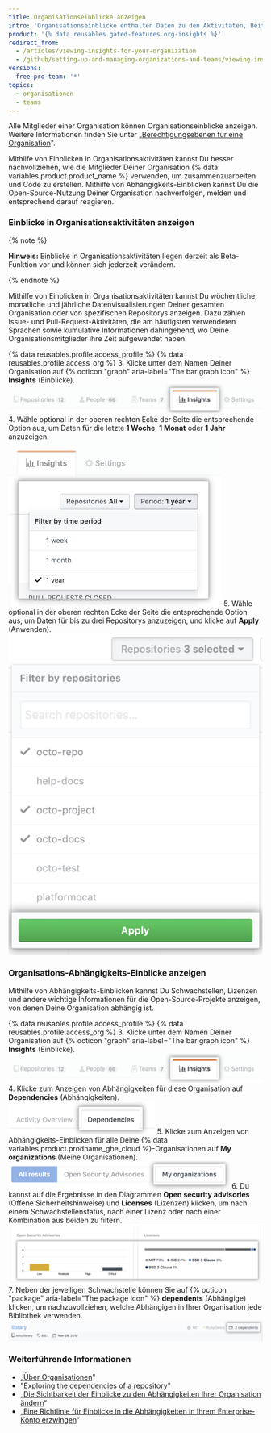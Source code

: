 ```yaml
---
title: Organisationseinblicke anzeigen
intro: 'Organisationseinblicke enthalten Daten zu den Aktivitäten, Beiträgen und Abhängigkeiten Deiner Organisation.'
product: '{% data reusables.gated-features.org-insights %}'
redirect_from:
  - /articles/viewing-insights-for-your-organization
  - /github/setting-up-and-managing-organizations-and-teams/viewing-insights-for-your-organization
versions:
  free-pro-team: '*'
topics:
  - organisationen
  - teams
---
```

Alle Mitglieder einer Organisation können Organisationseinblicke anzeigen. Weitere Informationen finden Sie unter „[Berechtigungsebenen für eine Organisation](/articles/permission-levels-for-an-organization)".

Mithilfe von Einblicken in Organisationsaktivitäten kannst Du besser nachvollziehen, wie die Mitglieder Deiner Organisation {% data variables.product.product_name %} verwenden, um zusammenzuarbeiten und Code zu erstellen. Mithilfe von Abhängigkeits-Einblicken kannst Du die Open-Source-Nutzung Deiner Organisation nachverfolgen, melden und entsprechend darauf reagieren.

### Einblicke in Organisationsaktivitäten anzeigen

{% note %}

**Hinweis:** Einblicke in Organisationsaktivitäten liegen derzeit als Beta-Funktion vor und können sich jederzeit verändern.

{% endnote %}

Mithilfe von Einblicken in Organisationsaktivitäten kannst Du wöchentliche, monatliche und jährliche Datenvisualisierungen Deiner gesamten Organisation oder von spezifischen Repositorys anzeigen. Dazu zählen Issue- und Pull-Request-Aktivitäten, die am häufigsten verwendeten Sprachen sowie kumulative Informationen dahingehend, wo Deine Organisationsmitglieder ihre Zeit aufgewendet haben.

{% data reusables.profile.access_profile %}
{% data reusables.profile.access_org %}
3. Klicke unter dem Namen Deiner Organisation auf {% octicon "graph" aria-label="The bar graph icon" %} **Insights** (Einblicke). ![Klicke auf die Registerkarte „Insights“ (Einblicke) der Organisation](/assets/images/help/organizations/org-nav-insights-tab.png)
4. Wähle optional in der oberen rechten Ecke der Seite die entsprechende Option aus, um Daten für die letzte **1 Woche**, **1 Monat** oder **1 Jahr** anzuzeigen. ![Auswahl des Zeitraums zum Anzeigen der Organisationseinblicke](/assets/images/help/organizations/org-insights-time-period.png)
5. Wähle optional in der oberen rechten Ecke der Seite die entsprechende Option aus, um Daten für bis zu drei Repositorys anzuzeigen, und klicke auf **Apply** (Anwenden). ![Auswahl von Repositorys zum Anzeigen der Organisationseinblicke](/assets/images/help/organizations/org-insights-repos.png)

### Organisations-Abhängigkeits-Einblicke anzeigen
Mithilfe von Abhängigkeits-Einblicken kannst Du Schwachstellen, Lizenzen und andere wichtige Informationen für die Open-Source-Projekte anzeigen, von denen Deine Organisation abhängig ist.

{% data reusables.profile.access_profile %}
{% data reusables.profile.access_org %}
3. Klicke unter dem Namen Deiner Organisation auf {% octicon "graph" aria-label="The bar graph icon" %} **Insights** (Einblicke). ![Registerkarte „Insights“ (Einblicke) auf der Haupt-Navigationsleiste der Organisation](/assets/images/help/organizations/org-nav-insights-tab.png)
4. Klicke zum Anzeigen von Abhängigkeiten für diese Organisation auf **Dependencies** (Abhängigkeiten). ![Registerkarte „Dependencies“ (Abhängigkeiten) unter der Haupt-Navigationsleiste der Organisation](/assets/images/help/organizations/org-insights-dependencies-tab.png)
5. Klicke zum Anzeigen von Abhängigkeits-Einblicken für alle Deine {% data variables.product.prodname_ghe_cloud %}-Organisationen auf **My organizations** (Meine Organisationen). ![Schaltfläche „My organizations“ (Meine Organisationen) unter der Registerkarte „Dependencies“ (Abhängigkeiten)](/assets/images/help/organizations/org-insights-dependencies-my-orgs-button.png)
6. Du kannst auf die Ergebnisse in den Diagrammen **Open security advisories** (Offene Sicherheitshinweise) und **Licenses** (Lizenzen) klicken, um nach einem Schwachstellenstatus, nach einer Lizenz oder nach einer Kombination aus beiden zu filtern. ![My organizations vulnerabilities and licenses graphs](/assets/images/help/organizations/org-insights-dependencies-graphs.png)
7. Neben der jeweiligen Schwachstelle können Sie auf {% octicon "package" aria-label="The package icon" %} **dependents** (Abhängige) klicken, um nachzuvollziehen, welche Abhängigen in Ihrer Organisation jede Bibliothek verwenden. ![Angreifbare Abhängige der eigenen Organisationen](/assets/images/help/organizations/org-insights-dependencies-vulnerable-item.png)


  ### Weiterführende Informationen

   - „[Über Organisationen](/github/setting-up-and-managing-organizations-and-teams/about-organizations)"
   - "[Exploring the dependencies of a repository](/github/visualizing-repository-data-with-graphs/exploring-the-dependencies-of-a-repository)"
   - „[Die Sichtbarkeit der Einblicke zu den Abhängigkeiten Ihrer Organisation ändern](/github/setting-up-and-managing-organizations-and-teams/changing-the-visibility-of-your-organizations-dependency-insights)“
   - „[Eine Richtlinie für Einblicke in die Abhängigkeiten in Ihrem Enterprise-Konto erzwingen](/github/setting-up-and-managing-your-enterprise/enforcing-a-policy-on-dependency-insights-in-your-enterprise-account)“
